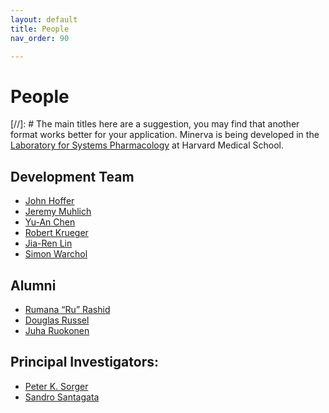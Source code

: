 ```yaml
---
layout: default
title: People
nav_order: 90

---
```


# People
[//]: # The main titles here are a suggestion, you may find that another format works better for your application. 
Minerva is being developed in the [Laboratory for Systems Pharmacology](https://labsyspharm.org) at Harvard Medical School.

## Development Team
* [John Hoffer](https://github.com/thejohnhoffer)
* [Jeremy Muhlich](https://github.com/jmuhlich/)
* [Yu-An Chen](https://github.com/yu-anchen)
* [Robert Krueger](https://github.com/kruegert)
* [Jia-Ren Lin](https://github.com/jrlin1001)
* [Simon Warchol](https://github.com/simonwarchol/)

## Alumni
* [Rumana “Ru” Rashid](https://scholar.google.com/citations?user=PjPMy1gAAAAJ&hl)
* [Douglas Russel](https://www.linkedin.com/in/douglas-russell-00b52153/)
* [Juha Ruokonen](https://www.linkedin.com/in/juha-ruokonen-516928a/)

## Principal Investigators:
* [Peter K. Sorger](https://scholar.google.com/citations?user=wS6Ii_cAAAAJ&hl=en)
* [Sandro Santagata](https://scholar.google.com/citations?hl=en&user=9dUOqJ0AAAAJ)


